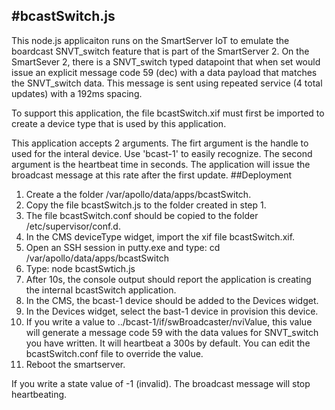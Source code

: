 #bcastSwitch.js 
---
This node.js applicaiton runs on the SmartServer IoT to emulate the boardcast SNVT_switch feature that is part of the SmartServer 2.  On the SmartSever 2, there is a SNVT_switch typed datapoint that when set would issue an explicit message code 59 (dec) with a data payload that matches the SNVT_switch data.  This message is sent using repeated service (4 total updates) with a 192ms spacing.

To support this application, the file bcastSwitch.xif must first be imported to create a device type that is used by this application.

This application accepts 2 arguments.  The firt argument is the handle to used for the interal device.  Use 'bcast-1' to easily recognize.  The second argument is the heartbeat time in seconds.  The application will issue the broadcast message at this rate after the first update.
##Deployment
1. Create a the folder /var/apollo/data/apps/bcastSwitch.
2. Copy the file bcastSwitch.js to the folder created in step 1.
3. The file bcastSwitch.conf should be copied to the folder /etc/supervisor/conf.d.
4. In the CMS deviceType widget, import the xif file bcastSwitch.xif.  
5. Open an SSH session in putty.exe and type: cd /var/apollo/data/apps/bcastSwitch
6. Type: node bcastSwtich.js
7. After 10s, the console output should report the application is creating the internal bcastSwitch application.
8. In the CMS, the bcast-1 device should be added to the Devices widget.
9. In the Devices widget, select the bast-1 device in provision this device. 
10. If you write a value to ../bcast-1/if/swBroadcaster/nviValue, this value will generate a message code 59 with the data values for SNVT_switch you have written.  It will heartbeat a 300s by default.  You can edit the bcastSwitch.conf file to override the value.
11. Reboot the smartserver.

If you write a state value of -1 (invalid).  The broadcast message will stop heartbeating.